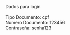 <html>
 <head>
  Dados para login <br /><br />
 </head>
 <body>
  Tipo Documento: cpf<br />
  Numero Documento: 123456<br />
  Contraseña: senha123<br />
 </body>
</html>
